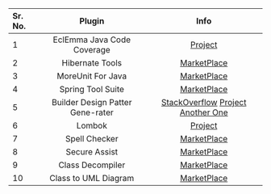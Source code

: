 
Sr. No.        | Plugin           | Info
| :------------- |:-------------:| :-----:|
| 1      | EclEmma Java Code Coverage  | [Project](https://www.eclemma.org/) 
| 2      | Hibernate Tools  | [MarketPlace](https://marketplace.eclipse.org/content/jboss-tools)
| 3      | MoreUnit For Java  | [MarketPlace](https://marketplace.eclipse.org/content/moreunit)
| 4      | Spring Tool Suite  | [MarketPlace](https://marketplace.eclipse.org/content/spring-tools-4-aka-spring-tool-suite-4)
| 5      | Builder Design Patter Gene-rater  | [StackOverflow](https://stackoverflow.com/questions/29493898/automatically-create-builder-for-class-in-eclipse) [Project](https://code.google.com/archive/p/bpep/) [Another One](http://marketplace.eclipse.org/marketplace-client-intro?mpc_install=3130970)
| 6      | Lombok | [Project](https://projectlombok.org/)
| 7		 | Spell Checker | [MarketPlace](https://marketplace.eclipse.org/content/jdt-spelling#.U8drE7E3n34)
| 8    | Secure Assist | [MarketPlace](https://marketplace.eclipse.org/content/cigital-secureassist)
| 9    | Class Decompiler | [MarketPlace](http://marketplace.eclipse.org/marketplace-client-intro?mpc_install=3644319)
| 10    | Class to UML Diagram | [MarketPlace](https://www.objectaid.com/install-objectaid)
